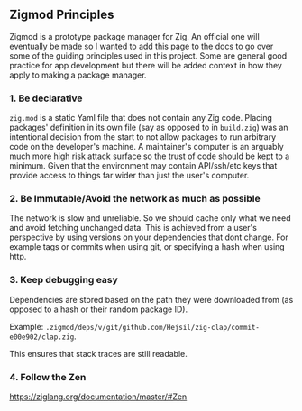 ## Zigmod Principles
Zigmod is a prototype package manager for Zig. An official one will eventually be made so I wanted to add this page to the docs to go over some of the guiding principles used in this project. Some are general good practice for app development but there will be added context in how they apply to making a package manager.

### 1. Be declarative
`zig.mod` is a static Yaml file that does not contain any Zig code. Placing packages' definition in its own file (say as opposed to in `build.zig`) was an intentional decision from the start to not allow packages to run arbitrary code on the developer's machine. A maintainer's computer is an arguably much more high risk attack surface so the trust of code should be kept to a minimum. Given that the environment may contain API/ssh/etc keys that provide access to things far wider than just the user's computer.

### 2. Be Immutable/Avoid the network as much as possible
The network is slow and unreliable. So we should cache only what we need and avoid fetching unchanged data. This is achieved from a user's perspective by using versions on your dependencies that dont change. For example tags or commits when using git, or specifying a hash when using http.

### 3. Keep debugging easy
Dependencies are stored based on the path they were downloaded from (as opposed to a hash or their random package ID).

Example: `.zigmod/deps/v/git/github.com/Hejsil/zig-clap/commit-e00e902/clap.zig`.

This ensures that stack traces are still readable.

### 4. Follow the Zen
https://ziglang.org/documentation/master/#Zen
